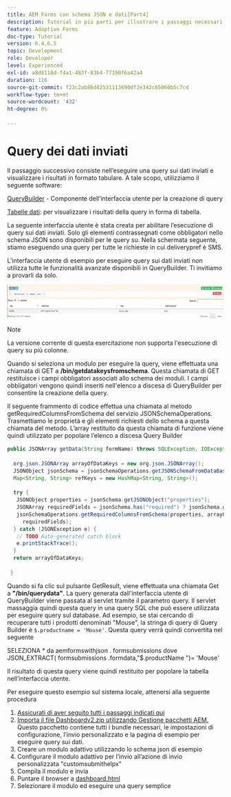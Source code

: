 ```yaml
---
title: AEM Forms con schema JSON e dati[Part4]
description: Tutorial in più parti per illustrare i passaggi necessari per creare un modulo adattivo con schema JSON e interrogare i dati inviati.
feature: Adaptive Forms
doc-type: Tutorial
version: 6.4,6.5
topic: Development
role: Developer
level: Experienced
exl-id: a8d8118d-f4a1-483f-83b4-77190f6a42a4
duration: 116
source-git-commit: f23c2ab86d42531113690df2e342c65060b5c7cd
workflow-type: tm+mt
source-wordcount: '432'
ht-degree: 0%

---
```


# Query dei dati inviati


Il passaggio successivo consiste nell’eseguire una query sui dati inviati e visualizzare i risultati in formato tabulare. A tale scopo, utilizziamo il seguente software:

[QueryBuilder](https://querybuilder.js.org/) - Componente dell’interfaccia utente per la creazione di query

[Tabelle dati](https://datatables.net/): per visualizzare i risultati della query in forma di tabella.

La seguente interfaccia utente è stata creata per abilitare l’esecuzione di query sui dati inviati. Solo gli elementi contrassegnati come obbligatori nello schema JSON sono disponibili per le query su. Nella schermata seguente, stiamo eseguendo una query per tutte le richieste in cui deliverypref è SMS.

L’interfaccia utente di esempio per eseguire query sui dati inviati non utilizza tutte le funzionalità avanzate disponibili in QueryBuilder. Ti invitiamo a provarli da solo.

![querybuilder](assets/querybuilderui.gif)

>[!NOTE]
>
>La versione corrente di questa esercitazione non supporta l&#39;esecuzione di query su più colonne.

Quando si seleziona un modulo per eseguire la query, viene effettuata una chiamata di GET a **/bin/getdatakeysfromschema**. Questa chiamata di GET restituisce i campi obbligatori associati allo schema dei moduli. I campi obbligatori vengono quindi inseriti nell&#39;elenco a discesa di QueryBuilder per consentire la creazione della query.

Il seguente frammento di codice effettua una chiamata al metodo getRequiredColumnsFromSchema del servizio JSONSchemaOperations. Trasmettiamo le proprietà e gli elementi richiesti dello schema a questa chiamata del metodo. L’array restituito da questa chiamata di funzione viene quindi utilizzato per popolare l’elenco a discesa Query Builder

```java
public JSONArray getData(String formName) throws SQLException, IOException {

  org.json.JSONArray arrayOfDataKeys = new org.json.JSONArray();
  JSONObject jsonSchema = jsonSchemaOperations.getJSONSchemaFromDataBase(formName);
  Map<String, String> refKeys = new HashMap<String, String>();

  try {
   JSONObject properties = jsonSchema.getJSONObject("properties");
   JSONArray requiredFields = jsonSchema.has("required") ? jsonSchema.getJSONArray("required") : null;
   jsonSchemaOperations.getRequiredColumnsFromSchema(properties, arrayOfDataKeys, "", jsonSchema, refKeys,
     requiredFields);
  } catch (JSONException e) {
   // TODO Auto-generated catch block
   e.printStackTrace();
  }
  return arrayOfDataKeys;

 }
```

Quando si fa clic sul pulsante GetResult, viene effettuata una chiamata Get a **&quot;/bin/querydata&quot;**. La query generata dall&#39;interfaccia utente di QueryBuilder viene passata al servlet tramite il parametro query. Il servlet massaggia quindi questa query in una query SQL che può essere utilizzata per eseguire query sul database. Ad esempio, se stai cercando di recuperare tutti i prodotti denominati &quot;Mouse&quot;, la stringa di query di Query Builder è `$.productname = 'Mouse'`. Questa query verrà quindi convertita nel seguente

SELEZIONA &#42; da aemformswithjson .  formsubmissions dove JSON_EXTRACT( formsubmissions .formdata,&quot;$.productName &quot;)= &#39;Mouse&#39;

Il risultato di questa query viene quindi restituito per popolare la tabella nell’interfaccia utente.

Per eseguire questo esempio sul sistema locale, attenersi alla seguente procedura

1. [Assicurati di aver seguito tutti i passaggi indicati qui](part2.md)
1. [Importa il file Dashboardv2.zip utilizzando Gestione pacchetti AEM.](assets/dashboardv2.zip) Questo pacchetto contiene tutti i bundle necessari, le impostazioni di configurazione, l’invio personalizzato e la pagina di esempio per eseguire query sui dati.
1. Creare un modulo adattivo utilizzando lo schema json di esempio
1. Configurare il modulo adattivo per l’invio all’azione di invio personalizzata &quot;customsubmithelpx&quot;
1. Compila il modulo e invia
1. Puntare il browser a [dashboard.html](http://localhost:4502/content/AemForms/dashboard.html)
1. Selezionare il modulo ed eseguire una query semplice
